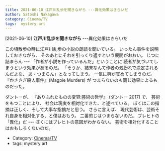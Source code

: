 ```yaml
---
title: 2021-06-10 江戸川乱歩を聞きながら ---異化効果はきらいだ
author: Satoshi Nakagawa
category: Cinema/TV
tags:  mystery art
---
```


[2021-06-10] **江戸川乱歩を聞きながら**  ---異化効果はきらいだ

 この頃散歩の時に江戸川乱歩の小説の朗読を聞いている。
いったん事件を説明しておきながら、
そのあとにそれを引っくり返すという展開がおおい。
じつに詰まらん ---
「作者が小説を作っているんだ」ということに
読者が気づいてしまうという効果があるのだ。
「そうか、結末なんて作者の気紛れで決定されるんだよな、
あ・つまらん」となってしまう。
一気に興が覚めてしまうのだ。
『かささぎ殺人事件』(Magpie Murders) が
つまらないのも同じ効果によるものだった。

 ダントーが、
『ありふれたものの変容:芸術の哲学』
(ダントー 2017) で、
芸術をもつことにより、
社会は現実を相対化できた、と述べている。
ぼくはこの指摘は正しく、そして大事な指摘だと思う。
さらに言えば、
現代芸術は、芸術それ自身を相対化する、と僕はおもう。
二番煎じはつまらないのだ。
ブレヒトの「異化」だ ---
ぼくにはブレヒトの意図がわからない。
芸術を相対化することはおもしろくないのだ。

- Category: [Cinema/TV](https://merapano.github.io/categories.html#Cinema/TV)
- tags:  mystery art
